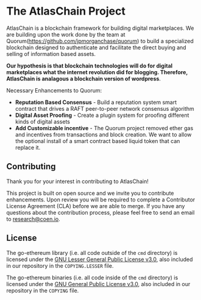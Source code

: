 # The AtlasChain Project


AtlasChain is a blockchain framework for building digital marketplaces. We are building upon the work done by the team at Quorum(https://github.com/jpmorganchase/quorum) to build a specialized blockchain designed to authenticate and facilitate the direct buying and selling of information based assets.

__Our hypothesis is that blockchain technologies will do for digital marketplaces what the internet revolution did for blogging. Therefore, AtlasChain is analagous a blockchain version of wordpress__.

Necessary Enhancements to Quorum:


  * __Reputation Based Consensus__ - Build a reputation system smart contract that drives a RAFT peer-to-peer network consensus algorithm
  * __Digital Asset Proofing__ - Create a plugin system for proofing different kinds of digital assets
  * __Add Customizable incentive__ - The Quorum project removed ether gas and incentives from transactions and block creation. We want to allow the optional install of a smart contract based liquid token that can replace it.




## Contributing

Thank you for your interest in contributing to AtlasChain!

This project is built on open source and we invite you to contribute enhancements. Upon review you will be required to complete a Contributor License Agreement (CLA) before we are able to merge. If you have any questions about the contribution process, please feel free to send an email to [research@coen.io](mailto:research@coen.io).

## License

The go-ethereum library (i.e. all code outside of the `cmd` directory) is licensed under the
[GNU Lesser General Public License v3.0](https://www.gnu.org/licenses/lgpl-3.0.en.html), also
included in our repository in the `COPYING.LESSER` file.

The go-ethereum binaries (i.e. all code inside of the `cmd` directory) is licensed under the
[GNU General Public License v3.0](https://www.gnu.org/licenses/gpl-3.0.en.html), also included
in our repository in the `COPYING` file.
